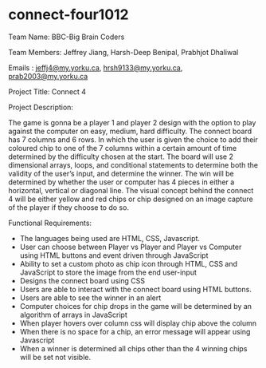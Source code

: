 # connect-four1012
Team Name: BBC-Big Brain Coders

Team Members: Jeffrey Jiang, Harsh-Deep Benipal, Prabhjot Dhaliwal

Emails : jeffj4@my.yorku.ca, hrsh9133@my.yorku.ca, prab2003@my.yorku.ca 

Project Title: Connect 4

Project Description:

The game is gonna be a player 1 and player 2 design with the option to play against the computer on easy, medium, hard difficulty. The connect board has 7 columns and 6 rows. In which the user is given the choice to add their coloured chip to one of the 7 columns within a certain amount of time determined by the difficulty chosen at the start. The board will use 2 dimensional arrays, loops, and conditional statements to determine both the validity of the user’s input, and determine the winner. The win will be determined by whether the user or computer has 4 pieces in either a horizontal, vertical or diagonal line. The visual concept behind the connect 4 will be either yellow and red chips or chip designed on an image capture of the player if they choose to do so. 

 Functional Requirements:
 
  - The languages being used are HTML, CSS, Javascript.
  - User can choose between Player vs Player and Player vs Computer using HTML buttons and event driven through JavaScript
  - Ability to set a custom photo as chip icon through HTML, CSS and JavaScript to store the image from the end user-input
  - Designs the connect board using CSS
  - Users are able to interact with the connect board using HTML buttons.
  - Users are able to see the winner in an alert
  - Computer choices for chip drops in the game will be determined by an algorithm of arrays in JavaScript
  - When player hovers over column css will display chip above the column
  - When there is no space for a chip, an error message will appear using Javascript
  - When a winner is determined all chips other than the 4 winning chips will be set not visible. 
